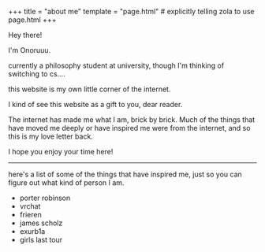 +++
title = "about me"
template = "page.html" # explicitly telling zola to use page.html
+++

Hey there!

I'm Onoruuu.

currently a philosophy student at university, though I'm thinking of switching to cs....

this website is my own little corner of the internet. 

I kind of see this website as a gift to you, dear reader. 

The internet has made me what I am, brick by brick. Much of the things that have moved me deeply or have inspired me were from the internet, and so this is my love letter back.

I hope you enjoy your time here!

---

here's a list of some of the things that have inspired me, just so you can figure out what kind of person I am. 

- porter robinson
- vrchat
- frieren 
- james scholz
- exurb1a
- girls last tour


